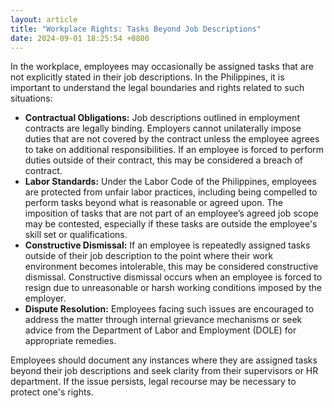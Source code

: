```yaml
---
layout: article
title: "Workplace Rights: Tasks Beyond Job Descriptions"
date: 2024-09-01 18:25:54 +0800
---
```


<p>In the workplace, employees may occasionally be assigned tasks that are not explicitly stated in their job descriptions. In the Philippines, it is important to understand the legal boundaries and rights related to such situations:</p><ul><li><strong>Contractual Obligations:</strong> Job descriptions outlined in employment contracts are legally binding. Employers cannot unilaterally impose duties that are not covered by the contract unless the employee agrees to take on additional responsibilities. If an employee is forced to perform duties outside of their contract, this may be considered a breach of contract.</li><li><strong>Labor Standards:</strong> Under the Labor Code of the Philippines, employees are protected from unfair labor practices, including being compelled to perform tasks beyond what is reasonable or agreed upon. The imposition of tasks that are not part of an employee’s agreed job scope may be contested, especially if these tasks are outside the employee's skill set or qualifications.</li><li><strong>Constructive Dismissal:</strong> If an employee is repeatedly assigned tasks outside of their job description to the point where their work environment becomes intolerable, this may be considered constructive dismissal. Constructive dismissal occurs when an employee is forced to resign due to unreasonable or harsh working conditions imposed by the employer.</li><li><strong>Dispute Resolution:</strong> Employees facing such issues are encouraged to address the matter through internal grievance mechanisms or seek advice from the Department of Labor and Employment (DOLE) for appropriate remedies.</li></ul><p>Employees should document any instances where they are assigned tasks beyond their job descriptions and seek clarity from their supervisors or HR department. If the issue persists, legal recourse may be necessary to protect one's rights.</p>